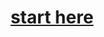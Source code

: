 <div align="center">
    <h1><a href="https://icarolang.github.io/documentation/">start here</a></h1>
</div>
